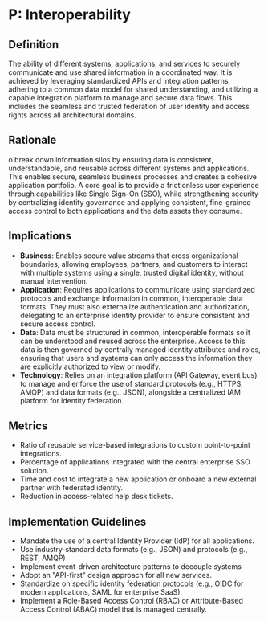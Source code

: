 # P: Interoperability

## Definition

The ability of different systems, applications, and services to securely communicate and use shared information in a coordinated way. It is achieved by leveraging standardized APIs and integration patterns, adhering to a common data model for shared understanding, and utilizing a capable integration platform to manage and secure data flows. This includes the seamless and trusted federation of user identity and access rights across all architectural domains. 

## Rationale

o break down information silos by ensuring data is consistent, understandable, and reusable across different systems and applications. This enables secure, seamless business processes and creates a cohesive application portfolio. A core goal is to provide a frictionless user experience through capabilities like Single Sign-On (SSO), while strengthening security by centralizing identity governance and applying consistent, fine-grained access control to both applications and the data assets they consume.

## Implications

* **Business**: Enables secure value streams that cross organizational boundaries, allowing employees, partners, and customers to interact with multiple systems using a single, trusted digital identity, without manual intervention.
* **Application**: Requires applications to communicate using standardized protocols and exchange information in common, interoperable data formats. They must also externalize authentication and authorization, delegating to an enterprise identity provider to ensure consistent and secure access control.
* **Data**: Data must be structured in common, interoperable formats so it can be understood and reused across the enterprise. Access to this data is then governed by centrally managed identity attributes and roles, ensuring that users and systems can only access the information they are explicitly authorized to view or modify.
* **Technology**:  Relies on an integration platform (API Gateway, event bus) to manage and enforce the use of standard protocols (e.g., HTTPS, AMQP) and data formats (e.g., JSON), alongside a centralized IAM platform for identity federation.
  
## Metrics

* Ratio of reusable service-based integrations to custom point-to-point integrations.
* Percentage of applications integrated with the central enterprise SSO solution.
* Time and cost to integrate a new application or onboard a new external partner with federated identity.
* Reduction in access-related help desk tickets.

## Implementation Guidelines

* Mandate the use of a central Identity Provider (IdP) for all applications.
* Use industry-standard data formats (e.g., JSON) and protocols (e.g., REST, AMQP)
* Implement event-driven architecture patterns to decouple systems
* Adopt an "API-first" design approach for all new services.
* Standardize on specific identity federation protocols (e.g., OIDC for modern applications, SAML for enterprise SaaS).
* Implement a Role-Based Access Control (RBAC) or Attribute-Based Access Control (ABAC) model that is managed centrally.

